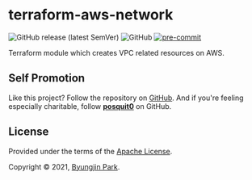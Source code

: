 # terraform-aws-network

![GitHub release (latest SemVer)](https://img.shields.io/github/v/release/tedilabs/terraform-aws-network?color=blue&sort=semver&style=flat-square)
![GitHub](https://img.shields.io/github/license/tedilabs/terraform-aws-network?color=blue&style=flat-square)
[![pre-commit](https://img.shields.io/badge/pre--commit-enabled-brightgreen?logo=pre-commit&logoColor=white&style=flat-square)](https://github.com/pre-commit/pre-commit)

Terraform module which creates VPC related resources on AWS.


## Self Promotion

Like this project? Follow the repository on [GitHub](https://github.com/tedilabs/terraform-aws-network). And if you're feeling especially charitable, follow **[posquit0](https://github.com/posquit0)** on GitHub.


## License

Provided under the terms of the [Apache License](LICENSE).

Copyright © 2021, [Byungjin Park](https://www.posquit0.com).
